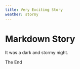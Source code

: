 ```yaml
---
title: Very Exciting Story
weather: stormy
---
```


# Markdown Story

It was a dark and stormy night.

The End
